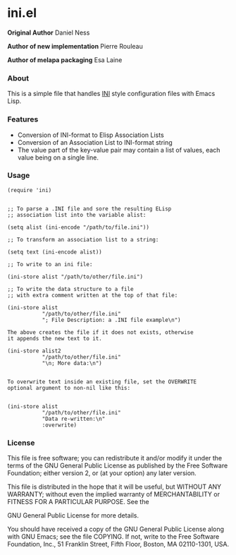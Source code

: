# ini.el
**Original Author** Daniel Ness

**Author of new implementation** Pierre Rouleau

**Author of melapa packaging** Esa Laine

### About
This is a simple file that handles [INI](http://en.wikipedia.org/wiki/INI_file) style configuration files with
Emacs Lisp.

### Features
* Conversion of INI-format to Elisp Association Lists
* Conversion of an Association List to INI-format string
* The value part of the key-value pair may contain a list
  of values, each value being on a single line.

### Usage
```Lisp
(require 'ini)


;; To parse a .INI file and sore the resulting ELisp
;; association list into the variable alist:

(setq alist (ini-encode "/path/to/file.ini"))

;; To transform an association list to a string:

(setq text (ini-encode alist))

;; To write to an ini file:

(ini-store alist "/path/to/other/file.ini")

;; To write the data structure to a file
;; with extra comment written at the top of that file:

(ini-store alist
           "/path/to/other/file.ini"
           "; File Description: a .INI file example\n")

The above creates the file if it does not exists, otherwise
it appends the new text to it.

(ini-store alist2
           "/path/to/other/file.ini"
           "\n; More data:\n")


To overwrite text inside an existing file, set the OVERWRITE
optional argument to non-nil like this:


(ini-store alist
           "/path/to/other/file.ini"
           "Data re-written:\n"
           :overwrite)

```

### License
This file is free software; you can redistribute it and/or modify
it under the terms of the GNU General Public License as published by
the Free Software Foundation; either version 2, or (at your option)
any later version.

This file is distributed in the hope that it will be useful,
but WITHOUT ANY WARRANTY; without even the implied warranty of
MERCHANTABILITY or FITNESS FOR A PARTICULAR PURPOSE.  See the

GNU General Public License for more details.

You should have received a copy of the GNU General Public License
along with GNU Emacs; see the file COPYING.  If not, write to the
Free Software Foundation, Inc., 51 Franklin Street, Fifth Floor,
Boston, MA 02110-1301, USA.
